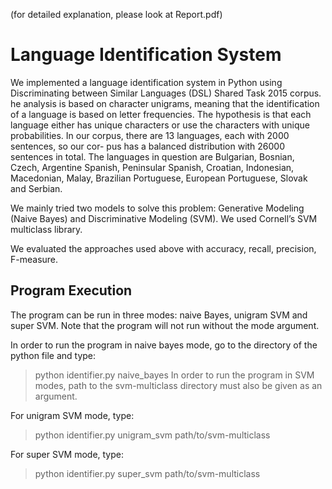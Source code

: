 (for detailed explanation, please look at Report.pdf)

# Language Identification System

We implemented a language identification system in Python using Discriminating between Similar Languages (DSL) Shared Task 2015 corpus. he analysis is based on character unigrams, meaning that the identification of a language is based on letter frequencies. The hypothesis is that each language either has unique characters or use the characters with unique probabilities.
In our corpus, there are 13 languages, each with 2000 sentences, so our cor- pus has a balanced distribution with 26000 sentences in total. The languages in question are Bulgarian, Bosnian, Czech, Argentine Spanish, Peninsular Spanish, Croatian, Indonesian, Macedonian, Malay, Brazilian Portuguese, European Portuguese, Slovak and Serbian.

We mainly tried two models to solve this problem: Generative Modeling (Naive Bayes) and Discriminative Modeling (SVM). We used Cornell’s SVM multiclass library. 

We evaluated the approaches used above with accuracy, recall, precision, F-measure.

## Program Execution

The program can be run in three modes: naive Bayes, unigram SVM and super SVM. Note that the program will not run without the mode argument.

In order to run the program in naive bayes mode, go to the directory of the python file and type:
> python identifier.py naive\_bayes
In order to run the program in SVM modes, path to the svm-multiclass
directory must also be given as an argument. 

For unigram SVM mode, type:
> python identifier.py unigram\_svm path/to/svm-multiclass 

For super SVM mode, type:
> python identifier.py super\_svm path/to/svm-multiclass
